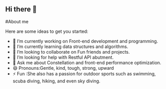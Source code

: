 ## Hi there 👋
#About me

Here are some ideas to get you started:

- 🔭 I’m currently working on Front-end development and programming.
- 🌱 I’m currently learning data structures and algorithms.
- 👯 I’m looking to collaborate on Fun friends and projects.
- 🤔 I’m looking for help with Restful API abutment.
- 💬 Ask me about Constellation and front-end performance optimization.
- 😄 Pronouns:Gentle, kind, tough, strong, upward
- ⚡ Fun :She also has a passion for outdoor sports such as swimming, scuba diving, hiking, and even sky diving.

